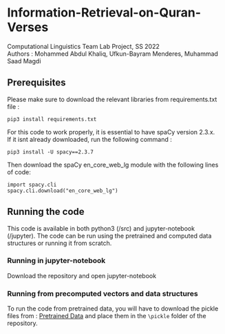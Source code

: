 # Information-Retrieval-on-Quran-Verses
Computational Linguistics Team Lab Project, SS 2022 </br>
Authors : Mohammed Abdul Khaliq, Ufkun-Bayram Menderes, Muhammad Saad Magdi </br>

## Prerequisites
Please make sure to download the relevant libraries from requirements.txt file :
```
pip3 install requirements.txt
```
For this code to work properly, it is essential to have spaCy version 2.3.x.</br>
If it isnt already downloaded, run the following command :
```
pip3 install -U spacy==2.3.7
```
Then download the spaCy en_core_web_lg module with the following lines of code:
```
import spacy.cli
spacy.cli.download("en_core_web_lg")
```

## Running the code
This code is available in both python3 (/src) and jupyter-notebook (/jupyter).
The code can be run using the pretrained and computed data structures or running it from scratch.

### Running in jupyter-notebook
Download the repository and open jupyter-notebook 

### Running from precomputed vectors and data structures
To run the code from pretrained data, you will have to download the pickle files from : [Pretrained Data](https://drive.google.com/drive/folders/1DWARVZnnqjK4xeCS3KTQ4b5Ky_EU_Ikz?usp=sharing) and place them in the `\pickle` folder of the repository.




